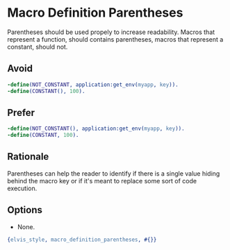 # Macro Definition Parentheses

Parentheses should be used propely to increase readability.
Macros that represent a function, should contains parentheses,
macros that represent a constant, should not.

## Avoid

```erlang
-define(NOT_CONSTANT, application:get_env(myapp, key)).
-define(CONSTANT(), 100).
```

## Prefer

```erlang
-define(NOT_CONSTANT(), application:get_env(myapp, key)).
-define(CONSTANT, 100).
```

## Rationale

Parentheses can help the reader to identify if there is a single value
hiding behind the macro key or if it's meant to replace some sort of code execution.

## Options

- None.

```erlang
{elvis_style, macro_definition_parentheses, #{}}
```
